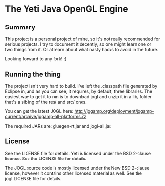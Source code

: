 The Yeti Java OpenGL Engine
===========================

Summary
-------

This project is a personal project of mine, so it's not really recommended for 
serious projects. I try to document it decently, so one might learn one or two things
from it. Or at learn about what nasty hacks to avoid in the future.

Looking forward to any fork! :)

Running the thing
-----------------
The project isn't very hard to build. I've left the .classpath file generated by
Eclipse in, and as you can see, it requires, by default, three libraries. The 
easiest way to get it to run is to download jogl and unzip it in a lib/ folder
that's a sibling of the res/ and src/ ones.

You can get the latest JOGL here: http://jogamp.org/deployment/jogamp-current/archive/jogamp-all-platforms.7z

The required JARs are: gluegen-rt.jar and jogl-all.jar.

License
-------
See the LICENSE file for details.
Yeti is licensed under the BSD 2-clause license. See the LICENSE file for details.

The JOGL source code is mostly licensed under the New BSD 2-clause license,
however it contains other licensed material as well. See the jogl.LICENSE file for details.